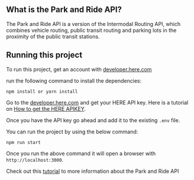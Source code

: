 
## What is the Park and Ride API? 

The Park and Ride API is a version of the Intermodal Routing API, which combines vehicle routing, public transit routing and parking lots in the proximity of the public transit stations.

## Running this project

To run this project, get an account with [developer.here.com](https://developer.here.com/sign-up?create=Freemium-Basic&keepState=true&step=account?cid=Freemium-DeveloperPortalTutorial-PJ-0-Tutorials-&utm_source=DeveloperPortalTutorial&utm_medium=referral&utm_campaign=TutorialInterModalRouting)

run the following command to install the dependencies:

```
npm install or yarn install 
```

Go to the [developer.here.com](https://developer.here.com/sign-up?create=Freemium-Basic&keepState=true&step=account?cid=Freemium-DeveloperPortalTutorial-PJ-0-Tutorials-&utm_source=DeveloperPortalTutorial&utm_medium=referral&utm_campaign=TutorialInterModalRouting) and get your HERE API key. Here is a tutorial on [How to get the HERE APIKEY](https://developer.here.com/tutorials/getting-here-credentials/).

Once you have the API key go ahead and add it to the existing `.env` file. 

You can run the project by using the below command:

```
npm run start 
```


Once you run the above command it will open a browser with `http://localhost:3000`.


Check out this [tutorial](https://developer.here.com/tutorials/how-to-implement-park-and-ride-api/) to more information about the Park and Ride API 
